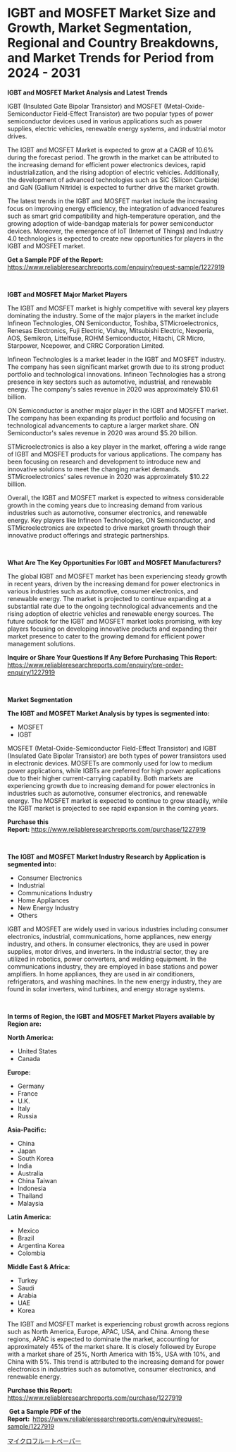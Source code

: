 <p><h1>IGBT and MOSFET Market Size and Growth, Market Segmentation, Regional and Country Breakdowns, and Market Trends for Period from 2024 -  2031</h1></p><p><strong>IGBT and MOSFET Market Analysis and Latest Trends</strong></p>
<p><p>IGBT (Insulated Gate Bipolar Transistor) and MOSFET (Metal-Oxide-Semiconductor Field-Effect Transistor) are two popular types of power semiconductor devices used in various applications such as power supplies, electric vehicles, renewable energy systems, and industrial motor drives. </p><p>The IGBT and MOSFET Market is expected to grow at a CAGR of 10.6% during the forecast period. The growth in the market can be attributed to the increasing demand for efficient power electronics devices, rapid industrialization, and the rising adoption of electric vehicles. Additionally, the development of advanced technologies such as SiC (Silicon Carbide) and GaN (Gallium Nitride) is expected to further drive the market growth.</p><p>The latest trends in the IGBT and MOSFET market include the increasing focus on improving energy efficiency, the integration of advanced features such as smart grid compatibility and high-temperature operation, and the growing adoption of wide-bandgap materials for power semiconductor devices. Moreover, the emergence of IoT (Internet of Things) and Industry 4.0 technologies is expected to create new opportunities for players in the IGBT and MOSFET market.</p></p>
<p><strong>Get a Sample PDF of the Report:&nbsp;</strong> <a href="https://www.reliableresearchreports.com/enquiry/request-sample/1227919">https://www.reliableresearchreports.com/enquiry/request-sample/1227919</a></p>
<p>&nbsp;</p>
<p><strong>IGBT and MOSFET Major Market Players</strong></p>
<p><p>The IGBT and MOSFET market is highly competitive with several key players dominating the industry. Some of the major players in the market include Infineon Technologies, ON Semiconductor, Toshiba, STMicroelectronics, Renesas Electronics, Fuji Electric, Vishay, Mitsubishi Electric, Nexperia, AOS, Semikron, Littelfuse, ROHM Semiconductor, Hitachi, CR Micro, Starpower, Ncepower, and CRRC Corporation Limited.</p><p>Infineon Technologies is a market leader in the IGBT and MOSFET industry. The company has seen significant market growth due to its strong product portfolio and technological innovations. Infineon Technologies has a strong presence in key sectors such as automotive, industrial, and renewable energy. The company's sales revenue in 2020 was approximately $10.61 billion.</p><p>ON Semiconductor is another major player in the IGBT and MOSFET market. The company has been expanding its product portfolio and focusing on technological advancements to capture a larger market share. ON Semiconductor's sales revenue in 2020 was around $5.20 billion.</p><p>STMicroelectronics is also a key player in the market, offering a wide range of IGBT and MOSFET products for various applications. The company has been focusing on research and development to introduce new and innovative solutions to meet the changing market demands. STMicroelectronics' sales revenue in 2020 was approximately $10.22 billion.</p><p>Overall, the IGBT and MOSFET market is expected to witness considerable growth in the coming years due to increasing demand from various industries such as automotive, consumer electronics, and renewable energy. Key players like Infineon Technologies, ON Semiconductor, and STMicroelectronics are expected to drive market growth through their innovative product offerings and strategic partnerships.</p></p>
<p>&nbsp;</p>
<p><strong>What Are The Key Opportunities For IGBT and MOSFET Manufacturers?</strong></p>
<p><p>The global IGBT and MOSFET market has been experiencing steady growth in recent years, driven by the increasing demand for power electronics in various industries such as automotive, consumer electronics, and renewable energy. The market is projected to continue expanding at a substantial rate due to the ongoing technological advancements and the rising adoption of electric vehicles and renewable energy sources. The future outlook for the IGBT and MOSFET market looks promising, with key players focusing on developing innovative products and expanding their market presence to cater to the growing demand for efficient power management solutions.</p></p>
<p><strong>Inquire or Share Your Questions If Any Before Purchasing This Report:</strong> <a href="https://www.reliableresearchreports.com/enquiry/pre-order-enquiry/1227919">https://www.reliableresearchreports.com/enquiry/pre-order-enquiry/1227919</a></p>
<p>&nbsp;</p>
<p><strong>Market Segmentation</strong></p>
<p><strong>The IGBT and MOSFET Market Analysis by types is segmented into:</strong></p>
<p><ul><li>MOSFET</li><li>IGBT</li></ul></p>
<p><p>MOSFET (Metal-Oxide-Semiconductor Field-Effect Transistor) and IGBT (Insulated Gate Bipolar Transistor) are both types of power transistors used in electronic devices. MOSFETs are commonly used for low to medium power applications, while IGBTs are preferred for high power applications due to their higher current-carrying capability. Both markets are experiencing growth due to increasing demand for power electronics in industries such as automotive, consumer electronics, and renewable energy. The MOSFET market is expected to continue to grow steadily, while the IGBT market is projected to see rapid expansion in the coming years.</p></p>
<p><strong>Purchase this Report:&nbsp;</strong><a href="https://www.reliableresearchreports.com/purchase/1227919">https://www.reliableresearchreports.com/purchase/1227919</a></p>
<p>&nbsp;</p>
<p><strong>The IGBT and MOSFET Market Industry Research by Application is segmented into:</strong></p>
<p><ul><li>Consumer Electronics</li><li>Industrial</li><li>Communications Industry</li><li>Home Appliances</li><li>New Energy Industry</li><li>Others</li></ul></p>
<p><p>IGBT and MOSFET are widely used in various industries including consumer electronics, industrial, communications, home appliances, new energy industry, and others. In consumer electronics, they are used in power supplies, motor drives, and inverters. In the industrial sector, they are utilized in robotics, power converters, and welding equipment. In the communications industry, they are employed in base stations and power amplifiers. In home appliances, they are used in air conditioners, refrigerators, and washing machines. In the new energy industry, they are found in solar inverters, wind turbines, and energy storage systems.</p></p>
<p>&nbsp;</p>
<p><strong>In terms of Region, the IGBT and MOSFET Market Players available by Region are:</strong></p>
<p>
    <p> <strong> North America: </strong>
        <ul>
            <li>United States</li>
            <li>Canada</li>
        </ul>
        </p> 
    <p> <strong> Europe: </strong>
        <ul>
            <li>Germany</li>
            <li>France</li>
            <li>U.K.</li>
            <li>Italy</li>
            <li>Russia</li>
        </ul>
        </p> 
    <p> <strong> Asia-Pacific: </strong>
        <ul>
            <li>China</li>
            <li>Japan</li>
            <li>South Korea</li>
            <li>India</li>
            <li>Australia</li>
            <li>China Taiwan</li>
            <li>Indonesia</li>
            <li>Thailand</li>
            <li>Malaysia</li>
        </ul>
        </p> 
    <p> <strong> Latin America: </strong>
        <ul>
            <li>Mexico</li>
            <li>Brazil</li>
            <li>Argentina Korea</li>
            <li>Colombia</li>
        </ul>
        </p> 
    <p> <strong> Middle East & Africa: </strong>
        <ul>
            <li>Turkey</li>
            <li>Saudi</li>
            <li>Arabia</li>
            <li>UAE</li>
            <li>Korea</li>
        </ul>
    </p>
    </p>
<p><p>The IGBT and MOSFET market is experiencing robust growth across regions such as North America, Europe, APAC, USA, and China. Among these regions, APAC is expected to dominate the market, accounting for approximately 45% of the market share. It is closely followed by Europe with a market share of 25%, North America with 15%, USA with 10%, and China with 5%. This trend is attributed to the increasing demand for power electronics in industries such as automotive, consumer electronics, and renewable energy.</p></p>
<p><strong>Purchase this Report: </strong><a href="https://www.reliableresearchreports.com/purchase/1227919">https://www.reliableresearchreports.com/purchase/1227919</a></p>
<p>&nbsp;<strong>Get a Sample PDF of the Report:&nbsp;&nbsp;</strong><a href="https://www.reliableresearchreports.com/enquiry/request-sample/1227919">https://www.reliableresearchreports.com/enquiry/request-sample/1227919</a></p>
<p><strong></strong></p>
<p><p><a href="https://github.com/ksxzwxabcuynh011/Market-Research-Report-List-1/blob/main/21791849782.md">マイクロフルートペーパー</a></p></p>